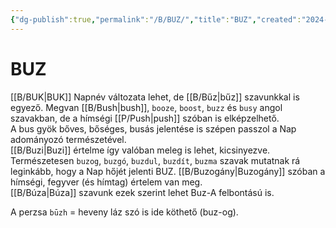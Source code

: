 ```yaml
---
{"dg-publish":true,"permalink":"/B/BUZ/","title":"BUZ","created":"2024-10-24T02:04","updated":"2025-08-31T02:06"}
---
```



# BUZ

[[B/BUK\|BUK]] Napnév változata lehet, de [[B/Bűz\|bűz]] szavunkkal is egyező. Megvan [[B/Bush\|bush]], `booze`, `boost`, `buzz` és `busy` angol szavakban, de a hímségi [[P/Push\|push]] szóban is elképzelhető.  
A bus gyök bőves, bőséges, busás jelentése is szépen passzol a Nap adományozó természetével.  
[[B/Buzi\|Buzi]] értelme így valóban meleg is lehet, kicsinyezve.  
Természetesen `buzog`, `buzgó`, `buzdul`, `buzdít`, `buzma` szavak mutatnak rá leginkább, hogy a Nap hőjét jelenti BUZ. [[B/Buzogány\|Buzogány]] szóban a hímségi, fegyver (és hímtag) értelem van meg.  
[[B/Búza\|Búza]] szavunk ezek szerint lehet Buz-A felbontású is.  

A perzsa `būzh` = heveny láz szó is ide köthető (buz-og).  